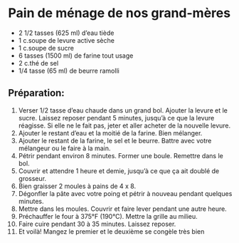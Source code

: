 # Pain de ménage de nos grand-mères

- 2 1/2 tasses (625 ml) d’eau tiède  
- 1 c.soupe de levure active sèche 
- 1 c.soupe de sucre 
- 6 tasses (1500 ml) de farine tout usage 
- 2 c.thé de sel 
- 1/4 tasse (65 ml) de beurre ramolli

## Préparation:

1. Verser 1/2 tasse d’eau chaude dans un grand bol. Ajouter la levure et le sucre. Laissez reposer pendant 5 minutes, jusqu’à ce que la levure réagisse. Si elle ne le fait pas, jeter et aller acheter de la nouvelle levure. 
2. Ajouter le restant d’eau et la moitié de la farine. Bien mélanger. 
3. Ajouter le restant de la farine, le sel et le beurre. Battre avec votre mélangeur ou le faire à la main. 
4. Pétrir pendant environ 8 minutes. Former une boule. Remettre dans le bol. 
5. Couvrir et attendre 1 heure et demie, jusqu’à ce que ça ait doublé de grosseur. 
6. Bien graisser 2 moules à pains de 4 x 8. 
7. Dégonfler la pâte avec votre poing et pétrir à nouveau pendant quelques minutes. 
8. Mettre dans les moules. Couvrir et faire lever pendant une autre heure. 
9. Préchauffer le four à 375°F (190°C). Mettre la grille au milieu. 
10. Faire cuire pendant 30 à 35 minutes. Laissez reposer. 
11. Et voilà! Mangez le premier et le deuxième se congèle très bien 